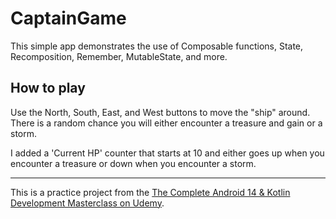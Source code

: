 # CaptainGame

This simple app demonstrates the use of Composable functions, State, Recomposition, Remember, MutableState, and more. 

## How to play

Use the North, South, East, and West buttons to move the "ship" around. There is a random chance you will either encounter a treasure  and gain or a storm.

I added a 'Current HP' counter that starts at 10 and either goes up when you encounter a treasure or down when you encounter a storm.

-----

This is a practice project from the [The Complete Android 14 & Kotlin Development Masterclass on Udemy](https://www.udemy.com/share/102Jgo3@blpu7bo5R8ihlOga5929F8S0iRz9EDtCZLTyg8rj2Ye867gyCdL0dBJsGjXXbmTczA==/).

